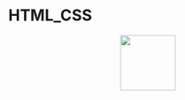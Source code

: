 # HTML_CSS
<div id="header" align="center">
  <img src="https://giphy.com/gifs/kodewithklossy-coding-klossy-karliekloss-UoLt6Tm8wlSnWGfSFs" width="100"/>
</div>
